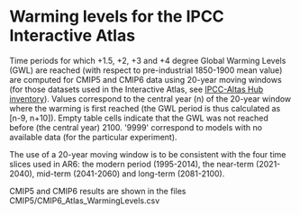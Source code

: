 ﻿# Warming levels for the IPCC Interactive Atlas

Time periods for which +1.5, +2, +3 and +4 degree Global Warming Levels (GWL) are reached (with respect to pre-industrial 1850-1900 mean value) are computed for CMIP5 and CMIP6 data using 20-year moving windows (for those datasets used in the Interactive Atlas, see [IPCC-Altas Hub inventory](https://github.com/SantanderMetGroup/IPCC-Atlas/tree/devel/AtlasHub-inventory)). Values correspond to the central year (n) of the 20-year window where the warming is first reached (the GWL period is thus calculated as [n-9, n+10]). Empty table cells indicate that the GWL was not reached before (the central year) 2100. '9999' correspond to models with no available data (for the particular experiment).

The use of a 20-year moving window is to be consistent with the four time slices used in AR6: the modern period (1995-2014), the near-term (2021-2040), mid-term (2041-2060) and long-term (2081-2100). 

CMIP5 and CMIP6 results are shown in the files CMIP5/CMIP6_Atlas_WarmingLevels.csv


